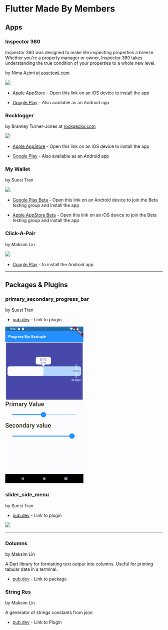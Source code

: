# Flutter Made By Members

## Apps

### Inspector 360 

Inspector 360 was designed to make life inspecting properties a breeze. Whether you're a property manager or owner, Inspector 360 takes understanding the true condition of your properties to a whole new level. 

by Nima Azimi at [assetowl.com](https://www.assetowl.com/)

<img src="https://lh3.googleusercontent.com/qStaLxlCmyf2XRkCFnbjKhHmlqOjAnh91dIl5delUoezLw-_yrn0VWeto8bjCM9Kvy0D=w3360-h1878-rw" width="250">


* [Apple AppStore](https://apps.apple.com/us/app/inspector-360/id1459831218) - Open this link on an iOS device to install the app

* [Google Play](https://play.google.com/store/apps/details?id=com.assetowl.inspector360&hl=en) - Also available as an Android app




### Rocklogger 
by Bramley Turner-Jones at [rockgecko.com](https://rockgecko.com/)

<img src="https://is5-ssl.mzstatic.com/image/thumb/Purple123/v4/5a/9a/e3/5a9ae394-47a4-2bfc-3617-3ad4fa298d0f/AppIcon-0-1x_U007emarketing-0-0-GLES2_U002c0-512MB-sRGB-0-0-0-85-220-0-0-0-7.png/230x0w.jpg" width="200">


* [Apple AppStore](https://apps.apple.com/us/app/rocklogger/id1468884794?mt=8) - Open this link on an iOS device to install the app

* [Google Play](https://play.google.com/store/apps/details?id=com.rockgecko.dips) - Also available as an Android app





### My Wallet 
by Suesi Tran

<img src="https://lh3.googleusercontent.com/JkL3n6V1JHE5sx4f63IXKxEKFIM9YPN0yZVzLOPkVPdfNQj-ay3UYXpnxkKJBiFjWg=h180" width="200">

* [Google Play Beta](https://play.google.com/apps/testing/com.nartus.wallet) - Open this link on an Android device to join the Beta testing group and install the app

* [Apple AppStore Beta](https://testflight.apple.com/join/avAmXjzN) - Open this link on an iOS device to join the Beta testing group and install the app




### Click-A-Pair 
by Maksim Lin 

<img src="https://lh3.googleusercontent.com/c_0PqbZU90Y5jFkL9SNbRgoVk-YM0Csc8LGtMPelYrNRg-ASCVum-2_ziGVEApFSe14=s360-rw" width="200">

* [Google Play](https://play.google.com/store/apps/details?id=com.manichord.clickapair) - to install the Android app

***



## Packages & Plugins


### primary_secondary_progress_bar
by Suesi Tran

* [pub.dev](https://pub.dev/packages/primary_secondary_progress_bar) - Link to plugin

<img src="https://github.com/suesitran/primary_secondary_progress_bar/raw/master/image/primary_secondary_example.gif" width="250">




### slider_side_menu
by Suesi Tran

* [pub.dev](https://pub.dev/packages/slider_side_menu) - Link to plugin

<img src="https://github.com/suesitran/slider_side_menu/raw/master/screenrecord/demo.gif" width="250">

***

### Dolumns
by Maksim Lin

A Dart library for formatting text output into columns. Useful for printing tabular data in a terminal.

*  [pub.dev](https://pub.dev/packages/dolumns) - Link to package

### String Res
by Maksim Lin

A generator of strings constants from json

*  [pub.dev](https://pub.dev/packages/string_res) - Link to Plugin
